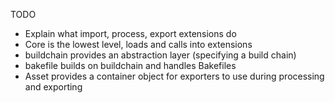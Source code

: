
TODO

* Explain what import, process, export extensions do
* Core is the lowest level, loads and calls into extensions
* buildchain provides an abstraction layer (specifying a build chain)
* bakefile builds on buildchain and handles Bakefiles 
* Asset provides a container object for exporters to use during processing and
  exporting

